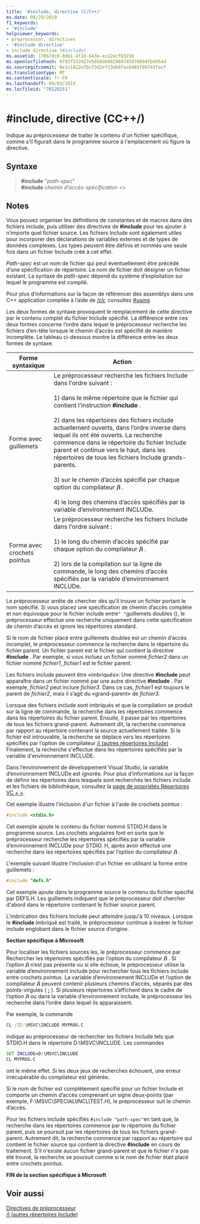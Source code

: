 ```yaml
---
title: '#include, directive (C/C++)'
ms.date: 08/29/2019
f1_keywords:
- '#include'
helpviewer_keywords:
- preprocessor, directives
- '#include directive'
- include directive (#include)
ms.assetid: 17067dc0-8db1-4f2d-b43e-ec12ecf83238
ms.openlocfilehash: 0792f522427e5658de992969745878894fbd454d
ms.sourcegitcommit: 6e1c1822e7bcf3d2ef23eb8fac6465f88743facf
ms.translationtype: MT
ms.contentlocale: fr-FR
ms.lasthandoff: 09/03/2019
ms.locfileid: "70220251"
---
```

# <a name="include-directive-cc"></a>#include, directive (CC++/)

Indique au préprocesseur de traiter le contenu d'un fichier spécifique, comme s'il figurait dans le programme source à l'emplacement où figure la directive.

## <a name="syntax"></a>Syntaxe

> **#include** "*path-spec*" \
> **#include** *chemin d’accès-spécification* \<>

## <a name="remarks"></a>Notes

Vous pouvez organiser les définitions de constantes et de macros dans des fichiers include, puis utiliser des directives de **#include** pour les ajouter à n’importe quel fichier source. Les fichiers Include sont également utiles pour incorporer des déclarations de variables externes et de types de données complexes. Les types peuvent être définis et nommés une seule fois dans un fichier Include créé à cet effet.

*Path-spec* est un nom de fichier qui peut éventuellement être précédé d’une spécification de répertoire. Le nom de fichier doit désigner un fichier existant. La syntaxe de *path-spec* dépend du système d’exploitation sur lequel le programme est compilé.

Pour plus d’informations sur la façon de référencer des assemblys dans une C++ application compilée à l’aide de [/clr](../build/reference/clr-common-language-runtime-compilation.md), consultez [#using](../preprocessor/hash-using-directive-cpp.md).

Les deux formes de syntaxe provoquent le remplacement de cette directive par le contenu complet du fichier Include spécifié. La différence entre ces deux formes concerne l’ordre dans lequel le préprocesseur recherche les fichiers d’en-tête lorsque le chemin d’accès est spécifié de manière incomplète. Le tableau ci-dessous montre la différence entre les deux formes de syntaxe.

|Forme syntaxique|Action|
|---|------------|
|Forme avec guillemets|Le préprocesseur recherche les fichiers Include dans l'ordre suivant :<br/><br/> 1) dans le même répertoire que le fichier qui contient l’instruction **#include** .<br/><br/> 2) dans les répertoires des fichiers include actuellement ouverts, dans l’ordre inverse dans lequel ils ont été ouverts. La recherche commence dans le répertoire du fichier Include parent et continue vers le haut, dans les répertoires de tous les fichiers Include grands-parents.<br/><br/> 3) sur le chemin d’accès spécifié par chaque option du compilateur **/i** .<br/><br/> 4) le long des chemins d’accès spécifiés par la variable d’environnement INCLUDe.|
|Forme avec crochets pointus|Le préprocesseur recherche les fichiers Include dans l'ordre suivant :<br/><br/> 1) le long du chemin d’accès spécifié par chaque option du compilateur **/i** .<br/><br/> 2) lors de la compilation sur la ligne de commande, le long des chemins d’accès spécifiés par la variable d’environnement INCLUDe.|

Le préprocesseur arrête de chercher dès qu'il trouve un fichier portant le nom spécifié. Si vous placez une spécification de chemin d’accès complète et non équivoque pour le fichier include entre`" "`guillemets doubles (), le préprocesseur effectue une recherche uniquement dans cette spécification de chemin d’accès et ignore les répertoires standard.

Si le nom de fichier placé entre guillemets doubles est un chemin d’accès incomplet, le préprocesseur commence la recherche dans le répertoire du fichier parent. Un fichier parent est le fichier qui contient la directive **#include** . Par exemple, si vous incluez un fichier nommé *fichier2* dans un fichier nommé *fichier1*, *fichier1* est le fichier parent.

Les fichiers include peuvent être «imbriqués»: Une directive **#include** peut apparaître dans un fichier nommé par une autre directive **#include** . Par exemple, *fichier2* peut inclure *fichier3*. Dans ce cas, *fichier1* est toujours le parent de *fichier2*, mais il s’agit du «grand-parent» de *fichier3*.

Lorsque des fichiers include sont imbriqués et que la compilation se produit sur la ligne de commande, la recherche dans les répertoires commence dans les répertoires du fichier parent. Ensuite, il passe par les répertoires de tous les fichiers grand-parent. Autrement dit, la recherche commence par rapport au répertoire contenant la source actuellement traitée. Si le fichier est introuvable, la recherche se déplace vers les répertoires spécifiés par l’option de compilateur [/i (autres répertoires Include)](../build/reference/i-additional-include-directories.md) . Finalement, la recherche s'effectue dans les répertoires spécifiés par la variable d'environnement INCLUDE.

Dans l’environnement de développement Visual Studio, la variable d’environnement INCLUDe est ignorée. Pour plus d’informations sur la façon de définir les répertoires dans lesquels sont recherchés les fichiers include et les fichiers de bibliothèque, consultez la [page de propriétés Répertoires VC + +](../build/reference/vcpp-directories-property-page.md).

Cet exemple illustre l'inclusion d'un fichier à l'aide de crochets pointus :

```C
#include <stdio.h>
```

Cet exemple ajoute le contenu du fichier nommé STDIO.H dans le programme source. Les crochets angulaires font en sorte que le préprocesseur recherche les répertoires spécifiés par la variable d’environnement INCLUDe pour STDIO. H, après avoir effectué une recherche dans les répertoires spécifiés par l’option du compilateur **/i** .

L'exemple suivant illustre l'inclusion d'un fichier en utilisant la forme entre guillemets :

```C
#include "defs.h"
```

Cet exemple ajoute dans le programme source le contenu du fichier spécifié par DEFS.H. Les guillemets indiquent que le préprocesseur doit chercher d'abord dans le répertoire contenant le fichier source parent.

L'imbrication des fichiers Include peut atteindre jusqu'à 10 niveaux. Lorsque le **#include** imbriqué est traité, le préprocesseur continue à insérer le fichier include englobant dans le fichier source d’origine.

**Section spécifique à Microsoft**

Pour localiser les fichiers sources les, le préprocesseur commence par Rechercher les répertoires spécifiés par l’option du compilateur **/i** . Si l’option **/i** n’est pas présente ou si elle échoue, le préprocesseur utilise la variable d’environnement include pour rechercher tous les fichiers include entre crochets pointus. La variable d’environnement INCLUDe et l’option de compilateur **/i** peuvent contenir plusieurs chemins d’accès, séparés par des points-virgules ( **;** ). Si plusieurs répertoires s’affichent dans le cadre de l’option **/i** ou dans la variable d’environnement include, le préprocesseur les recherche dans l’ordre dans lequel ils apparaissent.

Par exemple, la commande

```cmd
CL /ID:\MSVC\INCLUDE MYPROG.C
```

indique au préprocesseur de rechercher les fichiers Include tels que STDIO.H dans le répertoire D:\MSVC\INCLUDE\. Les commandes

```cmd
SET INCLUDE=D:\MSVC\INCLUDE
CL MYPROG.C
```

ont le même effet. Si les deux jeux de recherches échouent, une erreur irrécupérable du compilateur est générée.

Si le nom de fichier est complètement spécifié pour un fichier Include et comporte un chemin d’accès comprenant un signe deux-points (par exemple, F:\MSVC\SPECIAL\INCL\TEST.H), le préprocesseur suit le chemin d’accès.

Pour les fichiers include spécifiés `#include "path-spec"`en tant que, la recherche dans les répertoires commence par le répertoire du fichier parent, puis se poursuit par les répertoires de tous les fichiers grand-parent. Autrement dit, la recherche commence par rapport au répertoire qui contient le fichier source qui contient la directive **#include** en cours de traitement. S'il n'existe aucun fichier grand-parent et que le fichier n'a pas été trouvé, la recherche se poursuit comme si le nom de fichier était placé entre crochets pointus.

**FIN de la section spécifique à Microsoft**

## <a name="see-also"></a>Voir aussi

[Directives de préprocesseur](../preprocessor/preprocessor-directives.md)\
[/I (autres répertoires Include)](../build/reference/i-additional-include-directories.md)
